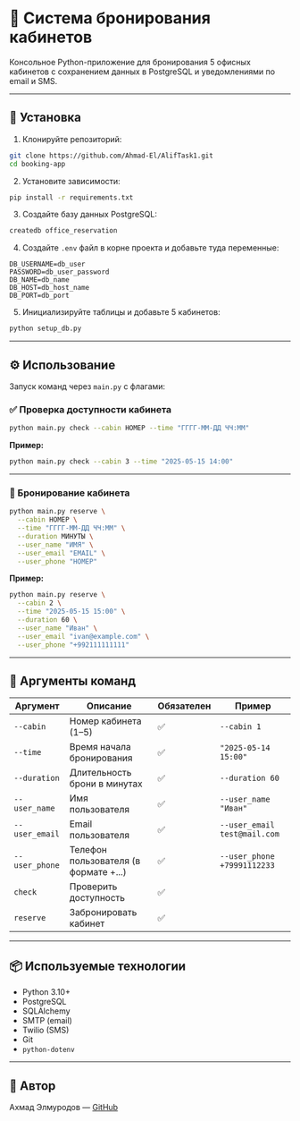 # 🏢 Система бронирования кабинетов

Консольное Python-приложение для бронирования 5 офисных кабинетов с сохранением данных в PostgreSQL и уведомлениями по email и SMS.

---

## 🚀 Установка

1. Клонируйте репозиторий:
```bash
git clone https://github.com/Ahmad-El/AlifTask1.git
cd booking-app
```

2. Установите зависимости:
```bash
pip install -r requirements.txt
```

3. Создайте базу данных PostgreSQL:
```bash
createdb office_reservation
```

4. Создайте `.env` файл в корне проекта и добавьте туда переменные:

```env
DB_USERNAME=db_user
PASSWORD=db_user_password
DB_NAME=db_name
DB_HOST=db_host_name
DB_PORT=db_port

```

5. Инициализируйте таблицы и добавьте 5 кабинетов:
```bash
python setup_db.py
```

---

## ⚙️ Использование

Запуск команд через `main.py` с флагами:

### ✅ Проверка доступности кабинета

```bash
python main.py check --cabin НОМЕР --time "ГГГГ-ММ-ДД ЧЧ:ММ"
```

**Пример:**
```bash
python main.py check --cabin 3 --time "2025-05-15 14:00"
```

---

### 📅 Бронирование кабинета

```bash
python main.py reserve \
  --cabin НОМЕР \
  --time "ГГГГ-ММ-ДД ЧЧ:ММ" \
  --duration МИНУТЫ \
  --user_name "ИМЯ" \
  --user_email "EMAIL" \
  --user_phone "НОМЕР"
```

**Пример:**
```bash
python main.py reserve \
  --cabin 2 \
  --time "2025-05-15 15:00" \
  --duration 60 \
  --user_name "Иван" \
  --user_email "ivan@example.com" \
  --user_phone "+992111111111"
```

---


## 📄 Аргументы команд

| Аргумент       | Описание                                | Обязателен | Пример                        |
|----------------|------------------------------------------|------------|-------------------------------|
| `--cabin`       | Номер кабинета (1–5)                    | ✅         | `--cabin 1`                   |
| `--time`        | Время начала бронирования               | ✅         | `"2025-05-14 15:00"`          |
| `--duration`    | Длительность брони в минутах            | ✅ | `--duration 60`              |
| `--user_name`   | Имя пользователя                        | ✅ | `--user_name "Иван"`         |
| `--user_email`  | Email пользователя                      | ✅ | `--user_email test@mail.com` |
| `--user_phone`  | Телефон пользователя (в формате +...)   | ✅ | `--user_phone +79991112233`  |
| `check`         | Проверить доступность                   | ✅         |                               |
| `reserve`       | Забронировать кабинет                   | ✅         |                               |

---

## 📦 Используемые технологии

- Python 3.10+
- PostgreSQL
- SQLAlchemy
- SMTP (email)
- Twilio (SMS)
- Git
- `python-dotenv`

---

## 🧠 Автор

Ахмад Элмуродов — [GitHub](https://github.com/Ahmad-El)